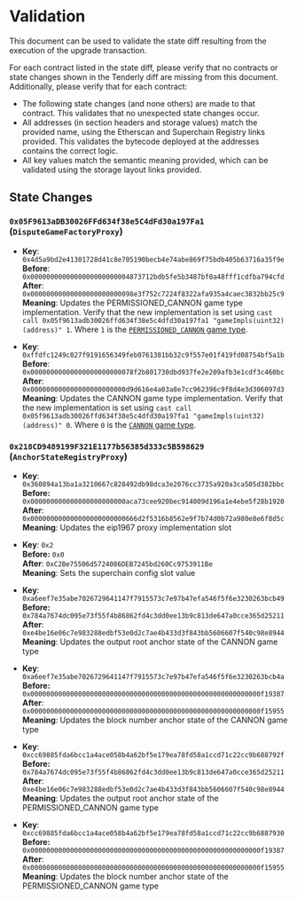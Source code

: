 # Validation

This document can be used to validate the state diff resulting from the execution of the upgrade
transaction.

For each contract listed in the state diff, please verify that no contracts or state changes shown in the Tenderly diff are missing from this document. Additionally, please verify that for each contract:

- The following state changes (and none others) are made to that contract. This validates that no unexpected state changes occur.
- All addresses (in section headers and storage values) match the provided name, using the Etherscan and Superchain Registry links provided. This validates the bytecode deployed at the addresses contains the correct logic.
- All key values match the semantic meaning provided, which can be validated using the storage layout links provided.

## State Changes

### `0x05F9613aDB30026FFd634f38e5C4dFd30a197Fa1` (`DisputeGameFactoryProxy`)

- **Key**: `0x4d5a9bd2e41301728d41c8e705190becb4e74abe869f75bdb405b63716a35f9e` <br/>
  **Before**: `0x0000000000000000000000004873712bdb5fe5b3487bf0a48fff1cdfba794cfd` <br/>
  **After**: `0x00000000000000000000000098e3f752c7224f8322afa935a4caec3832bb25c9` <br/>
  **Meaning**: Updates the PERMISSIONED_CANNON game type implementation. Verify that the new implementation is set using `cast call 0x05f9613adb30026ffd634f38e5c4dfd30a197fa1 "gameImpls(uint32)(address)" 1`. Where `1` is the [`PERMISSIONED_CANNON` game type](https://github.com/ethereum-optimism/optimism/blob/op-contracts/v1.4.0/packages/contracts-bedrock/src/dispute/lib/Types.sol#L31).

- **Key**: `0xffdfc1249c027f9191656349feb0761381bb32c9f557e01f419fd08754bf5a1b` <br/>
  **Before**: `0x00000000000000000000000078f2b801730dbd937fe2e209afb3e1cdf3c460bc` <br/>
  **After**: `0x000000000000000000000000d9d616e4a03a8e7cc962396c9f8d4e3d306097d3` <br/>
  **Meaning**: Updates the CANNON game type implementation. Verify that the new implementation is set using `cast call 0x05f9613adb30026ffd634f38e5c4dfd30a197fa1 "gameImpls(uint32)(address)" 0`. Where `0` is the [`CANNON` game type](https://github.com/ethereum-optimism/optimism/blob/op-contracts/v1.4.0/packages/contracts-bedrock/src/dispute/lib/Types.sol#L28).

### `0x218CD9489199F321E1177b56385d333c5B598629` (`AnchorStateRegistryProxy`)

- **Key**: `0x360894a13ba1a3210667c828492db98dca3e2076cc3735a920a3ca505d382bbc` <br/>
  **Before:** `0x000000000000000000000000aca73cee920bec914009d196a1e4ebe5f28b1920` <br/>
  **After**: `0x000000000000000000000000666d2f5316b8562e9f7b74d0b72a980e8e6f8d5c` <br/>
  **Meaning**: Updates the eip1967 proxy implementation slot <br/>

- **Key**: `0x2` <br/>
  **Before:** `0x0` <br/>
  **After**: `0xC2Be75506d5724086DEB7245bd260Cc9753911Be` <br/>
  **Meaning**: Sets the superchain config slot value <br/>


- **Key**: `0xa6eef7e35abe7026729641147f7915573c7e97b47efa546f5f6e3230263bcb49` <br/>
  **Before:** `0x784a7674dc095e73f55f4b86862fd4c3dd0ee13b9c813de647a0cce365d25211` <br/>
  **After**: `0xe4be16e06c7e983288edbf53e0d2c7ae4b433d3f843bb5606607f540c98e8944` <br/>
  **Meaning**: Updates the output root anchor state of the CANNON game type <br/>

- **Key**: `0xa6eef7e35abe7026729641147f7915573c7e97b47efa546f5f6e3230263bcb4a` <br/>
  **Before:** `0x0000000000000000000000000000000000000000000000000000000000f19387` <br/>
  **After**: `0x0000000000000000000000000000000000000000000000000000000000f15955` <br/>
  **Meaning**: Updates the block number anchor state of the CANNON game type <br/>

- **Key**: `0xcc69885fda6bcc1a4ace058b4a62bf5e179ea78fd58a1ccd71c22cc9b688792f` <br/>
  **Before:** `0x784a7674dc095e73f55f4b86862fd4c3dd0ee13b9c813de647a0cce365d25211` <br/>
  **After**: `0xe4be16e06c7e983288edbf53e0d2c7ae4b433d3f843bb5606607f540c98e8944` <br/>
  **Meaning**: Updates the output root anchor state of the PERMISSIONED_CANNON game type <br/>

- **Key**: `0xcc69885fda6bcc1a4ace058b4a62bf5e179ea78fd58a1ccd71c22cc9b6887930` <br/>
  **Before:** `0x0000000000000000000000000000000000000000000000000000000000f19387` <br/>
  **After**: `0x0000000000000000000000000000000000000000000000000000000000f15955` <br/>
  **Meaning**: Updates the block number anchor state of the PERMISSIONED_CANNON game type <br/>
